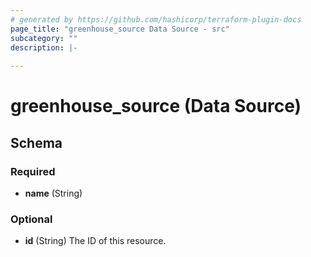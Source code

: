 ```yaml
---
# generated by https://github.com/hashicorp/terraform-plugin-docs
page_title: "greenhouse_source Data Source - src"
subcategory: ""
description: |-
  
---
```


# greenhouse_source (Data Source)





<!-- schema generated by tfplugindocs -->
## Schema

### Required

- **name** (String)

### Optional

- **id** (String) The ID of this resource.


